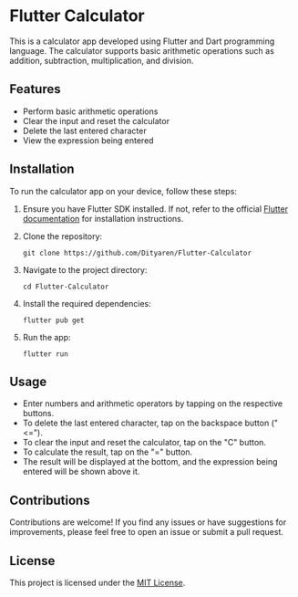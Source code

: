 # Flutter Calculator

This is a calculator app developed using Flutter and Dart programming language. The calculator supports basic arithmetic operations such as addition, subtraction, multiplication, and division.

## Features

- Perform basic arithmetic operations
- Clear the input and reset the calculator
- Delete the last entered character
- View the expression being entered

## Installation

To run the calculator app on your device, follow these steps:

1. Ensure you have Flutter SDK installed. If not, refer to the official [Flutter documentation](https://flutter.dev/docs/get-started/install) for installation instructions.

2. Clone the repository:

   ```
   git clone https://github.com/Dityaren/Flutter-Calculator
   ```

3. Navigate to the project directory:

   ```
   cd Flutter-Calculator
   ```

4. Install the required dependencies:

   ```
   flutter pub get
   ```

5. Run the app:

   ```
   flutter run
   ```

## Usage

- Enter numbers and arithmetic operators by tapping on the respective buttons.
- To delete the last entered character, tap on the backspace button ("<=").
- To clear the input and reset the calculator, tap on the "C" button.
- To calculate the result, tap on the "=" button.
- The result will be displayed at the bottom, and the expression being entered will be shown above it.

## Contributions

Contributions are welcome! If you find any issues or have suggestions for improvements, please feel free to open an issue or submit a pull request.

## License

This project is licensed under the [MIT License](LICENSE).
